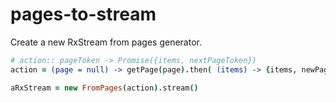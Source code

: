 # pages-to-stream


Create a new RxStream from pages generator.

```coffee
# action:: pageToken -> Promise({items, nextPageToken})
action = (page = null) -> getPage(page).then( (items) -> {items, newPage} )

aRxStream = new FromPages(action).stream()
```
